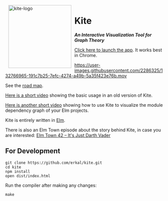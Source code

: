 <img width="200" alt="kite-logo" src="https://cloud.githubusercontent.com/assets/2286325/24246365/471df478-0fc7-11e7-845e-0719dcc9adef.png" align="left" hspace="10" vspace="6">

# Kite

**_An Interactive Visualization Tool for Graph Theory_**

[Click here to launch the app](https://erkal.github.io/kite/).
It works best in Chrome.

https://user-images.githubusercontent.com/2286325/132766965-191c7b25-7efc-4274-a49b-5a35f423e76b.mov

See the [road map](https://github.com/erkal/kite/projects/1).

[Here is a short video](https://youtu.be/LeTDfFwZv3s) showing the basic usage in an old version of Kite.

[Here is another short video](https://youtu.be/b4sfzHJeHsI) showing how to use Kite to visualize the module dependency graph of your Elm projects.

Kite is entirely written in [Elm](http://elm-lang.org/).

There is also an Elm Town episode about the story behind Kite, in case you are interested: [Elm Town 42 – It's Just Darth Vader](https://elm.town/episodes/its-just-darth-vader)

## For Development

```shell
git clone https://github.com/erkal/kite.git
cd kite
npm install
open dist/index.html
```

Run the compiler after making any changes:

```
make
```
